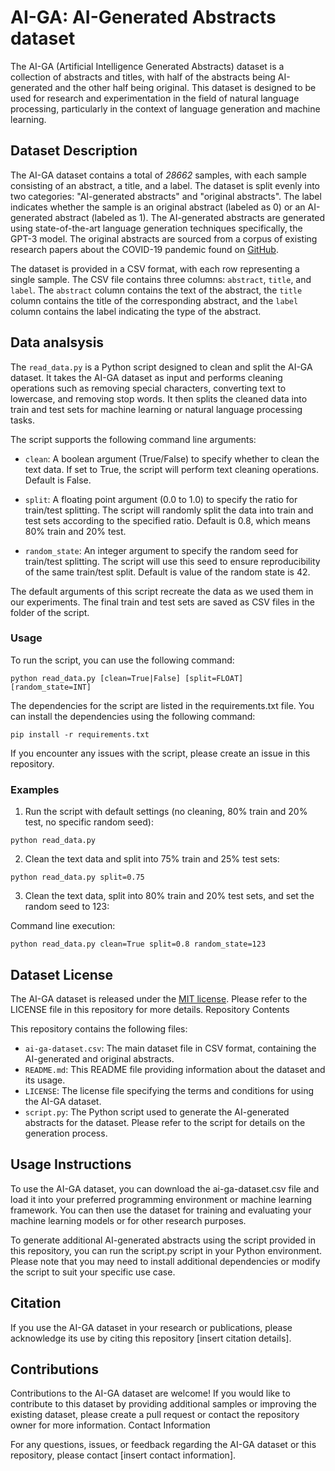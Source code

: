 AI-GA: AI-Generated Abstracts dataset
=====================================

The AI-GA (Artificial Intelligence Generated Abstracts) dataset is a collection of abstracts and titles, with half of the abstracts being AI-generated and the other half being original. This dataset is designed to be used for research and experimentation in the field of natural language processing, particularly in the context of language generation and machine learning.

Dataset Description
-------------------

The AI-GA dataset contains a total of *28662* samples, with each sample consisting of an abstract, a title, and a label. The dataset is split evenly into two categories: "AI-generated abstracts" and "original abstracts". The label indicates whether the sample is an original abstract (labeled as 0) or an AI-generated abstract (labeled as 1). The AI-generated abstracts are generated using state-of-the-art language generation techniques specifically, the GPT-3 model. The original abstracts are sourced from a corpus of existing research papers about the COVID-19 pandemic found on [GitHub](https://github.com/allenai/cord19).

The dataset is provided in a CSV format, with each row representing a single sample. The CSV file contains three columns: `abstract`, `title`, and `label`. The `abstract` column contains the text of the abstract, the `title` column contains the title of the corresponding abstract, and the `label` column contains the label indicating the type of the abstract.


Data analsysis
--------------

The `read_data.py` is a Python script designed to clean and split the AI-GA dataset. It takes the AI-GA dataset as input and performs cleaning operations such as removing special characters, converting text to lowercase, and removing stop words. It then splits the cleaned data into train and test sets for machine learning or natural language processing tasks.

The script supports the following command line arguments:

- `clean`: A boolean argument (True/False) to specify whether to clean the text data. If set to True, the script will perform text cleaning operations. Default is False.

- `split`: A floating point argument (0.0 to 1.0) to specify the ratio for train/test splitting. The script will randomly split the data into train and test sets according to the specified ratio. Default is 0.8, which means 80% train and 20% test.

- `random_state`: An integer argument to specify the random seed for train/test splitting. The script will use this seed to ensure reproducibility of the same train/test split. Default is value of the random state is 42.

The default arguments of this script recreate the data as we used them in our experiments. The final train and test sets are saved as CSV files in the folder of the script.

### Usage

To run the script, you can use the following command:

```{sh}
python read_data.py [clean=True|False] [split=FLOAT] [random_state=INT]
```

The dependencies for the script are listed in the requirements.txt file. You can install the dependencies using the following command:

```{sh}
pip install -r requirements.txt
```

If you encounter any issues with the script, please create an issue in this repository.

### Examples

1. Run the script with default settings (no cleaning, 80% train and 20% test, no specific random seed):

```{sh}
python read_data.py
```

2. Clean the text data and split into 75% train and 25% test sets:

```{sh}
python read_data.py split=0.75
```

3. Clean the text data, split into 80% train and 20% test sets, and set the random seed to 123:

Command line execution:
```{sh}
python read_data.py clean=True split=0.8 random_state=123
```

Dataset License
---------------

The AI-GA dataset is released under the [MIT license](https://github.com/panagiotisanagnostou/AI-GA). Please refer to the LICENSE file in this repository for more details.
Repository Contents

This repository contains the following files:

- `ai-ga-dataset.csv`: The main dataset file in CSV format, containing the AI-generated and original abstracts.
- `README.md`: This README file providing information about the dataset and its usage.
- `LICENSE`: The license file specifying the terms and conditions for using the AI-GA dataset.
- `script.py`: The Python script used to generate the AI-generated abstracts for the dataset. Please refer to the script for details on the generation process.

Usage Instructions
------------------

To use the AI-GA dataset, you can download the ai-ga-dataset.csv file and load it into your preferred programming environment or machine learning framework. You can then use the dataset for training and evaluating your machine learning models or for other research purposes.

To generate additional AI-generated abstracts using the script provided in this repository, you can run the script.py script in your Python environment. Please note that you may need to install additional dependencies or modify the script to suit your specific use case.

Citation
--------

If you use the AI-GA dataset in your research or publications, please acknowledge its use by citing this repository [insert citation details].

Contributions
-------------

Contributions to the AI-GA dataset are welcome! If you would like to contribute to this dataset by providing additional samples or improving the existing dataset, please create a pull request or contact the repository owner for more information.
Contact Information

For any questions, issues, or feedback regarding the AI-GA dataset or this repository, please contact [insert contact information].